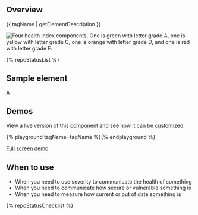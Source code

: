 ## Overview

{{ tagName | getElementDescription }}

<uxdot-example width-adjustment="752px">
  <img src="{{ './overview.svg' | url }}" alt="Four health index components. One is green with letter grade A, one is yellow with letter grade C, one is orange with letter grade D, and one is red with letter grade F.">
</uxdot-example>


{% repoStatusList %}

## Sample element

<rh-health-index grade="A">A</rh-health-index>


## Demos

View a live version of this component and see how it can be customized.

{% playground tagName=tagName %}{% endplayground %}

<rh-cta><a href="{{ './demo/' | url }}">Full screen demo</a></rh-cta>


## When to use

- When you need to use severity to communicate the health of something
- When you need to communicate how secure or vulnerable something is
- When you need to measure how current or out of date something is



{% repoStatusChecklist %}
